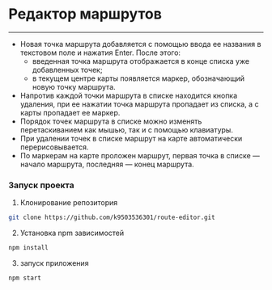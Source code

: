 # Редактор маршрутов
---

* Новая точка маршрута добавляется с помощью ввода ее названия в текстовом
поле и нажатия Enter. После этого:
  * введенная точка маршрута отображается в конце списка уже добавленных
точек;
  * в текущем центре карты появляется маркер, обозначающий новую точку
маршрута.
* Напротив каждой точки маршрута в списке находится кнопка удаления, при ее
нажатии точка маршрута пропадает из списка, а с карты пропадает ее маркер.
* Порядок точек маршрута в списке можно изменять перетаскиванием как мышью, так и с помощью клавиатуры.
* При удалении точек в списке маршрут на карте автоматически перерисовывается.
* По маркерам на карте проложен маршрут, первая точка в списке — начало маршрута, последняя — конец маршрута.

### Запуск проекта

1. Клонирование репозитория
```sh
git clone https://github.com/k9503536301/route-editor.git
```
2. Установка npm зависимостей
```sh
npm install
```

3. запуск приложения
```sh
npm start
```